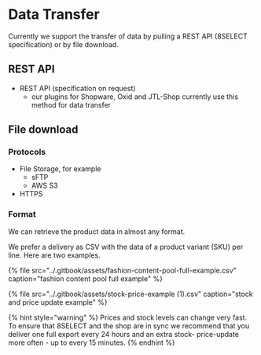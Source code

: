 # Data Transfer

Currently we support the transfer of data by pulling a REST API \(8SELECT specification\) or by file download.

## REST API

* REST API \(specification on request\)
  * our plugins for Shopware, Oxid and JTL-Shop currently use this method for data transfer

## File download

### Protocols

* File Storage, for example
  * sFTP
  * AWS S3
* HTTPS

### Format

We can retrieve the product data in almost any format. 

We prefer a delivery as CSV with the data of a product variant \(SKU\) per line. Here are two examples.

{% file src="../.gitbook/assets/fashion-content-pool-full-example.csv" caption="fashion content pool full example" %}

{% file src="../.gitbook/assets/stock-price-example \(1\).csv" caption="stock and price update example" %}

{% hint style="warning" %}
Prices and stock levels can change very fast. To ensure that 8SELECT and the shop are in sync we recommend that you deliver one full export every 24 hours and an extra stock- price-update more often - up to every 15 minutes.
{% endhint %}

